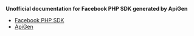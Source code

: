**Unofficial documentation for Facebook PHP SDK generated by ApiGen**

- [Facebook PHP SDK](https://github.com/facebook/facebook-php-sdk)
- [ApiGen](https://github.com/apigen/apigen)
